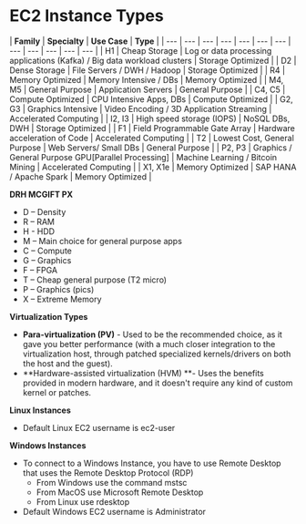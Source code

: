 # EC2 Instance Types

| **Family** | **Specialty** | **Use Case** | **Type** |
| --- | --- | --- | --- | --- | --- | --- | --- | --- | --- | --- | --- |
| H1 | Cheap Storage | Log or data processing applications \(Kafka\) / Big data workload clusters | Storage Optimized |
| D2 | Dense Storage | File Servers / DWH / Hadoop | Storage Optimized |
| R4 | Memory Optimized | Memory Intensive / DBs | Memory Optimized |
| M4, M5 | General Purpose | Application Servers | General Purpose |
| C4, C5 | Compute Optimized | CPU Intensive Apps, DBs | Compute Optimized |
| G2, G3 | Graphics Intensive | Video Encoding / 3D Application Streaming | Accelerated Computing |
| I2, I3 | High speed storage \(IOPS\) | NoSQL DBs, DWH | Storage Optimized |
| F1 | Field Programmable Gate Array | Hardware acceleration of Code | Accelerated Computing |
| T2 | Lowest Cost, General Purpose | Web Servers/ Small DBs | General Purpose |
| P2, P3 | Graphics / General Purpose GPU\[Parallel Processing\] | Machine Learning / Bitcoin Mining | Accelerated Computing |
| X1, X1e | Memory Optimized | SAP HANA / Apache Spark | Memory Optimized |

**DRH MCGIFT PX**

* D – Density
* R – RAM
* H - HDD
* M – Main choice for general purpose apps
* C – Compute
* G – Graphics
* F – FPGA
* T – Cheap general purpose \(T2 micro\)
* P – Graphics \(pics\)
* X – Extreme Memory

**Virtualization Types**

* **Para-virtualization \(PV\)** - Used to be the recommended choice, as it gave you better performance \(with a much closer integration to the virtualization host, through patched specialized kernels/drivers on both the host and the guest\).
* **Hardware-assisted virtualization \(HVM\) **- Uses the benefits provided in modern hardware, and it doesn't require any kind of custom kernel or patches.

**Linux Instances**

* Default Linux EC2 username is ec2-user

**Windows Instances**

* To connect to a Windows Instance, you have to use Remote Desktop that uses the Remote Desktop Protocol \(RDP\)
  * From Windows use the command mstsc
  * From MacOS use Microsoft Remote Desktop
  * From Linux use rdesktop
* Default Windows EC2 username is Administrator

  


